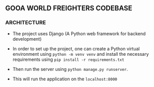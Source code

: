 ## GOOA WORLD FREIGHTERS CODEBASE

### ARCHITECTURE

- The project uses Django (A Python web framework for backend development)
- In order to set up the project, one can create a Python virtual environment using `python -m venv venv`
and install the necessary requirements using `pip install -r requirements.txt`
  
- Then run the server using `python manage.py runserver`. 
- This will run the application on the `localhost:8000`